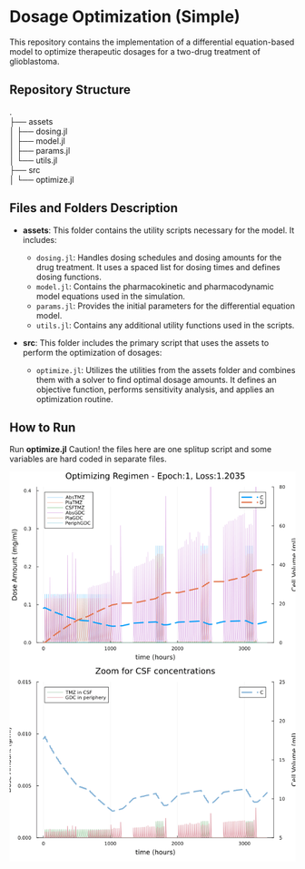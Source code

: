 # Dosage Optimization (Simple)

This repository contains the implementation of a differential equation-based model to optimize therapeutic dosages for a two-drug treatment of glioblastoma.

## Repository Structure
.  
├── assets  
│ ├── dosing.jl  
│ ├── model.jl  
│ ├── params.jl  
│ └── utils.jl  
├── src    
│ └── optimize.jl  

## Files and Folders Description

- **assets**: This folder contains the utility scripts necessary for the model. It includes:
  - `dosing.jl`: Handles dosing schedules and dosing amounts for the drug treatment. It uses a spaced list for dosing times and defines dosing functions.
  - `model.jl`: Contains the pharmacokinetic and pharmacodynamic model equations used in the simulation.
  - `params.jl`: Provides the initial parameters for the differential equation model.
  - `utils.jl`: Contains any additional utility functions used in the scripts.

- **src**: This folder includes the primary script that uses the assets to perform the optimization of dosages:
  - `optimize.jl`: Utilizes the utilities from the assets folder and combines them with a solver to find optimal dosage amounts. It defines an objective function, performs sensitivity analysis, and applies an optimization routine.

## How to Run

Run **optimize.jl**
Caution! the files here are one splitup script and some variables are hard coded in separate files.

![RESULT GIF](./result.gif)
